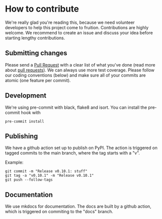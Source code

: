 # How to contribute

We're really glad you're reading this, because we need volunteer developers to help this project come to fruition.
Contributions are highly welcome. 
We recommend to create an issue and discuss your idea before starting lengthy contributions.


## Submitting changes

Please send a [Pull Request](https://github.com/basf/mopti/pull/new/master) with a clear list of what you've done (read more about [pull requests](http://help.github.com/pull-requests/)). 
We can always use more test coverage. 
Please follow our coding conventions (below) and make sure all of your commits are atomic (one feature per commit).


## Development

We're using pre-commit with black, flake8 and isort.
You can install the pre-commit hook with
```
pre-commit install
```


## Publishing

We have a github action set up to publish on PyPI.
The action is triggered on tagged commits to the main branch, where the tag starts with a "v".

Example:
```
git commit -m "Release v0.10.1: stuff"
git tag -a "v0.10.1" -m "Release v0.10.1"
git push --follow-tags
```


## Documentation

We use mkdocs for documentation.
The docs are built by a github action, which is triggered on commiting to the "docs" branch. 
